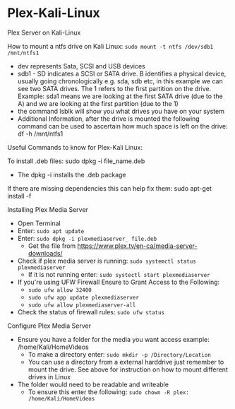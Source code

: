 # Plex-Kali-Linux
Plex Server on Kali-Linux

How to mount a ntfs drive on Kali Linux: 
`sudo mount -t ntfs /dev/sdb1 /mnt/ntfs1`
- dev represents Sata, SCSI and USB devices
- sdb1 - SD indicates a SCSI or SATA drive. B identifies a physical device, usually going chronologically e.g. sda, sdb etc, in this example we can see two SATA drives. The 1 refers to the first partition on the drive. Example: sda1 means we are looking at the first SATA drive (due to the A) and we are looking at the first partition (due to the 1)
- the command lsblk will show you what drives you have on your system
- Additional Information, after the drive is mounted the following command can be used to ascertain how much space is left on the drive: df -h /mnt/ntfs1 


Useful Commands to know for Plex-Kali Linux: 

To install .deb files: sudo dpkg -i file_name.deb 
- The dpkg -i installs the .deb package
 
If there are missing dependencies this can help fix them: 
sudo apt-get install -f

Installing Plex Media Server 

- Open Terminal
- Enter: `sudo apt update`
- Enter: `sudo dpkg -i plexmediaserver_ file.deb`
  - Get the file from https://www.plex.tv/en-ca/media-server-downloads/
-  Check if plex media server is running: `sudo systemctl status plexmediaserver`
   - If it is not running enter: `sudo systectl start plexmediaserver`
- If you're using UFW Firewall Ensure to Grant Access to the Following:
  - `sudo ufw allow 32400`
  - `sudo ufw app update plexmediaserver`
  - `sudo ufw allow plexmediaserver-all`
- Check the status of firewall rules: `sudo ufw status` 

Configure Plex Media Server
- Ensure you have a folder for the media you want access example: /home/Kali/HomeVideos
  - To make a directory enter: `sudo mkdir -p /Directory/Location`
  - You can use a directory from a external harddrive just remember to mount the drive. See above for instruction on how to mount different drives in Linux
- The folder would need to be readable and writeable
  - To ensure this enter the following: `sudo chown -R plex: /home/Kali/HomeVideos`
